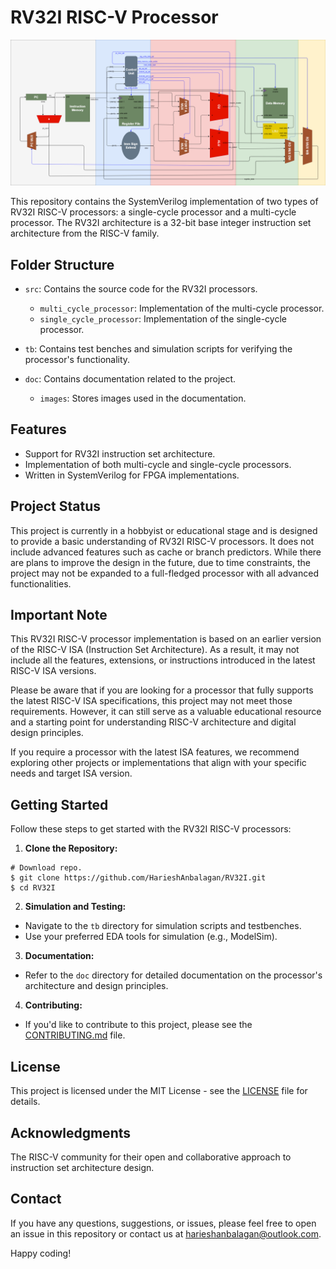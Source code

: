 # RV32I RISC-V Processor

![RV32I](./doc/images/Pipelined_processor.png)

This repository contains the SystemVerilog implementation of two types of RV32I RISC-V processors: a single-cycle processor and a multi-cycle processor. The RV32I architecture is a 32-bit base integer instruction set architecture from the RISC-V family.

## Folder Structure

- `src`: Contains the source code for the RV32I processors.
  - `multi_cycle_processor`: Implementation of the multi-cycle processor.
  - `single_cycle_processor`: Implementation of the single-cycle processor.
  
- `tb`: Contains test benches and simulation scripts for verifying the processor's functionality.

- `doc`: Contains documentation related to the project.
  - `images`: Stores images used in the documentation.

## Features

- Support for RV32I instruction set architecture.
- Implementation of both multi-cycle and single-cycle processors.
- Written in SystemVerilog for FPGA implementations.

## Project Status

This project is currently in a hobbyist or educational stage and is designed to provide a basic understanding of RV32I RISC-V processors. It does not include advanced features such as cache or branch predictors. While there are plans to improve the design in the future, due to time constraints, the project may not be expanded to a full-fledged processor with all advanced functionalities.

## Important Note

This RV32I RISC-V processor implementation is based on an earlier version of the RISC-V ISA (Instruction Set Architecture). As a result, it may not include all the features, extensions, or instructions introduced in the latest RISC-V ISA versions.

Please be aware that if you are looking for a processor that fully supports the latest RISC-V ISA specifications, this project may not meet those requirements. However, it can still serve as a valuable educational resource and a starting point for understanding RISC-V architecture and digital design principles.

If you require a processor with the latest ISA features, we recommend exploring other projects or implementations that align with your specific needs and target ISA version.

## Getting Started

Follow these steps to get started with the RV32I RISC-V processors:

1. **Clone the Repository:**
```shell
# Download repo.
$ git clone https://github.com/HarieshAnbalagan/RV32I.git
$ cd RV32I
```

2. **Simulation and Testing:**
- Navigate to the `tb` directory for simulation scripts and testbenches.
- Use your preferred EDA tools for simulation (e.g., ModelSim).

3. **Documentation:**
- Refer to the `doc` directory for detailed documentation on the processor's architecture and design principles.

4. **Contributing:**
- If you'd like to contribute to this project, please see the [CONTRIBUTING.md](CONTRIBUTING.md) file.

## License

This project is licensed under the MIT License - see the [LICENSE](LICENSE) file for details.

## Acknowledgments

The RISC-V community for their open and collaborative approach to instruction set architecture design.

## Contact

If you have any questions, suggestions, or issues, please feel free to open an issue in this repository or contact us at [harieshanbalagan@outlook.com](mailto:harieshanbalagan@outlook.com).

Happy coding!